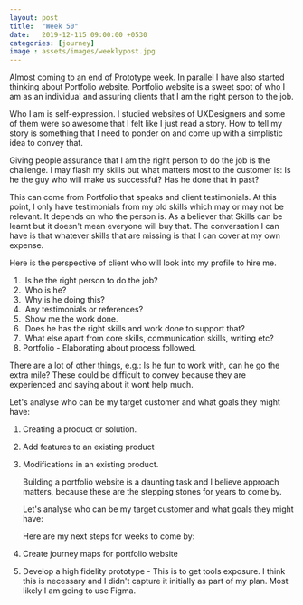 ```yaml
---
layout: post
title:  "Week 50"
date:   2019-12-115 09:00:00 +0530
categories: [journey]
image : assets/images/weeklypost.jpg
---
```


Almost coming to an end of Prototype week.  In parallel I have also started thinking about Portfolio website.  Portfolio website is a sweet spot of who I am as an individual and assuring clients that I am the right person to the job.

Who I am is self-expression.   I studied websites of UXDesigners and some of them were so awesome that I felt like I just read a story.  How to tell my story is something that I need to ponder on and come up with a simplistic idea to convey that.

Giving people assurance that I am the right person to do the job is the challenge.  I may flash my skills but what matters most to the customer is: Is he the guy who will make us successful?  Has he done that in past?

This can come from Portfolio that speaks and client testimonials.  At this point, I only have testimonials from my old skills which may or may not be relevant.  It depends on who the person is.  As a believer that Skills can be learnt but it doesn't mean everyone will buy that.  The conversation I can have is that whatever skills that are missing is that I can cover at my own expense. 

Here is the perspective of client who will look into my profile to hire me.

1. ​	Is he the right person to do the job?
2. ​	Who is he?  
3. ​	Why is he doing this?  
4. ​	Any testimonials or references?  
5. ​	Show me the work done.  
6. ​	Does he has the right skills and work done to support that?  
7. ​	What else apart from core skills, communication skills, writing etc?
8.    Portfolio -  Elaborating about process followed.

There are a lot of other things, e.g.: Is he fun to work with, can he go the extra mile?   These could be difficult to convey because they are experienced and saying about it wont help much.

Let's analyse who can be my target customer and what goals they might have:

1. Creating a product or solution.

2. Add features to an existing product

3. Modifications in an existing product.

   

   Building a portfolio website is a daunting task and I believe approach matters, because these are the stepping stones for years to come by.

   Let's analyse who can be my target customer and what goals they might have:

   Here are my next steps for weeks to come by:

1. Create journey maps for portfolio website
2. Develop a high fidelity prototype - This is to get tools exposure.  I think this is necessary and I didn't capture it initially as part of my plan.  Most likely I am going to use Figma.